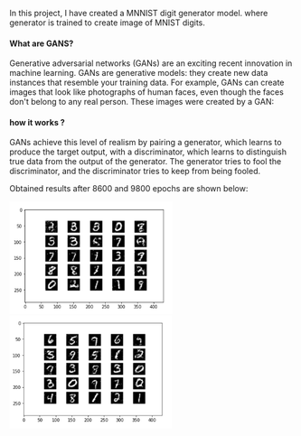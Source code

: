 In this project, I have created a MNNIST digit generator model. where generator is trained to create image of MNIST digits. 

#### What are GANS? 
Generative adversarial networks (GANs) are an exciting recent innovation in machine learning. GANs are generative models: they create new data instances that resemble your training data. For example, GANs can create images that look like photographs of human faces, even though the faces don't belong to any real person. These images were created by a GAN:

#### how it works ?
GANs achieve this level of realism by pairing a generator, which learns to produce the target output, with a discriminator, which learns to distinguish true data from the output of the generator. The generator tries to fool the discriminator, and the discriminator tries to keep from being fooled.

Obtained results after 8600 and 9800 epochs are shown below:

<img src=./img/Result_8600.png height="200"><img src=./img/Result_9800.png height="200">